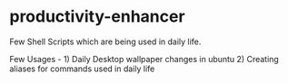 # productivity-enhancer

Few Shell Scripts which are being used in daily life.

Few Usages - 
        1) Daily Desktop wallpaper changes in ubuntu
        2) Creating aliases for commands used in daily life
     
